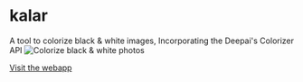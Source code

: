 # kalar
A tool to colorize black &amp; white images, Incorporating the Deepai's Colorizer API 
![Colorize black & white photos](https://kalar-colorize.web.app/assets/icons/app-icon.png)

[Visit the webapp](https://kalar-colorize.web.app)
